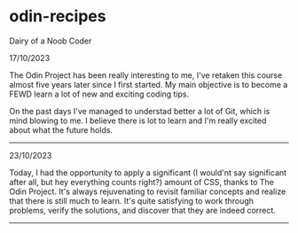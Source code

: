 # odin-recipes

Dairy of a Noob Coder 

17/10/2023 

The Odin Project has been really interesting to me, I've retaken this course almost five years later since I first started. My main objective is to become a FEWD learn a lot of new and exciting coding tips.

On the past days I've managed to understad better a lot of Git, which is mind blowing to me. I believe there is lot to learn and I'm really excited about what the future holds.

------------------------------------------------------------------------------------------------------------------------------------
23/10/2023 

Today, I had the opportunity to apply a significant (I would'nt say significant after all, but hey everything counts right?) amount of CSS, thanks to The Odin Project. It's always rejuvenating to revisit familiar concepts and realize that there is still much to learn. It's quite satisfying to work through problems, verify the solutions, and discover that they are indeed correct.

------------------------------------------------------------------------------------------------------------------------------------


